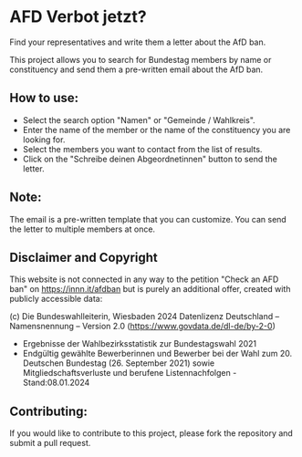 # AFD Verbot jetzt?

Find your representatives and write them a letter about the AfD ban.

This project allows you to search for Bundestag members by name or constituency and send them a pre-written email about the AfD ban.

## How to use:

- Select the search option "Namen" or "Gemeinde / Wahlkreis".
- Enter the name of the member or the name of the constituency you are looking for.
- Select the members you want to contact from the list of results.
- Click on the "Schreibe deinen Abgeordnetinnen" button to send the letter.

## Note:

The email is a pre-written template that you can customize.
You can send the letter to multiple members at once.

## Disclaimer and Copyright

This website is not connected in any way to the petition "Check an AFD ban" on https://innn.it/afdban but is purely an additional offer, created with publicly accessible data:

(c) Die Bundeswahlleiterin, Wiesbaden 2024 Datenlizenz Deutschland – Namensnennung – Version 2.0 (https://www.govdata.de/dl-de/by-2-0)

- Ergebnisse der Wahlbezirksstatistik zur Bundestagswahl 2021
- Endgültig gewählte Bewerberinnen und Bewerber bei der Wahl zum 20. Deutschen Bundestag (26. September 2021) sowie Mitgliedschaftsverluste und berufene Listennachfolgen - Stand:08.01.2024

## Contributing:

If you would like to contribute to this project, please fork the repository and submit a pull request.

